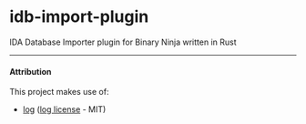 # idb-import-plugin
IDA Database Importer plugin for Binary Ninja written in Rust

---

#### Attribution

This project makes use of:
  - [log] ([log license] - MIT)

[log]: https://github.com/rust-lang/log
[log license]: https://github.com/rust-lang/log/blob/master/LICENSE-MIT
